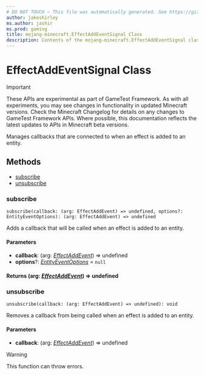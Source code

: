 ```yaml
---
# DO NOT TOUCH — This file was automatically generated. See https://github.com/Mojang/MinecraftScriptingApiDocsGenerator to modify descriptions, examples, etc.
author: jakeshirley
ms.author: jashir
ms.prod: gaming
title: mojang-minecraft.EffectAddEventSignal Class
description: Contents of the mojang-minecraft.EffectAddEventSignal class.
---
```

# EffectAddEventSignal Class
>[!IMPORTANT]
>These APIs are experimental as part of GameTest Framework. As with all experiments, you may see changes in functionality in updated Minecraft versions. Check the Minecraft Changelog for details on any changes to GameTest Framework APIs. Where possible, this documentation reflects the latest updates to APIs in Minecraft beta versions.

Manages callbacks that are connected to when an effect is added to an entity.


## Methods
- [subscribe](#subscribe)
- [unsubscribe](#unsubscribe)
  
### **subscribe**
`
subscribe(callback: (arg: EffectAddEvent) => undefined, options?: EntityEventOptions): (arg: EffectAddEvent) => undefined
`

Adds a callback that will be called when an effect is added to an entity.
#### **Parameters**
- **callback**: (arg: [*EffectAddEvent*](EffectAddEvent.md)) => undefined
- **options**?: [*EntityEventOptions*](EntityEventOptions.md) = `null`

#### **Returns** (arg: [*EffectAddEvent*](EffectAddEvent.md)) => undefined


### **unsubscribe**
`
unsubscribe(callback: (arg: EffectAddEvent) => undefined): void
`

Removes a callback from being called when an effect is added to an entity.
#### **Parameters**
- **callback**: (arg: [*EffectAddEvent*](EffectAddEvent.md)) => undefined


> [!WARNING]
> This function can throw errors.


